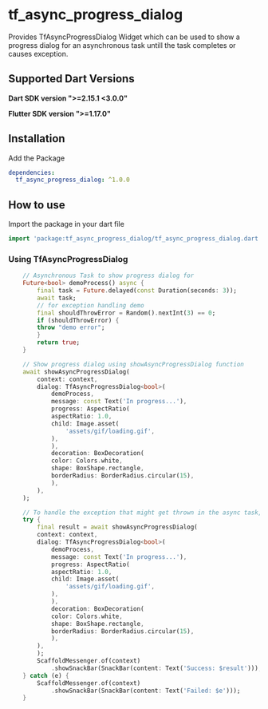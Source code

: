 # tf_async_progress_dialog

Provides TfAsyncProgressDialog Widget which can be used to show a progress dialog for an asynchronous task untill the task completes or causes exception.  

## Supported Dart Versions

**Dart SDK version ">=2.15.1 <3.0.0"**

**Flutter SDK version ">=1.17.0"**

## Installation

Add the Package

```yaml
dependencies:
  tf_async_progress_dialog: ^1.0.0
```

## How to use

Import the package in your dart file

```dart
import 'package:tf_async_progress_dialog/tf_async_progress_dialog.dart';
```

### **Using TfAsyncProgressDialog**

```dart
    // Asynchronous Task to show progress dialog for
    Future<bool> demoProcess() async {
        final task = Future.delayed(const Duration(seconds: 3));
        await task;
        // for exception handling demo
        final shouldThrowError = Random().nextInt(3) == 0;
        if (shouldThrowError) {
        throw "demo error";
        }
        return true;
    }

    // Show progress dialog using showAsyncProgressDialog function
    await showAsyncProgressDialog(
        context: context,
        dialog: TfAsyncProgressDialog<bool>(
            demoProcess,
            message: const Text('In progress...'),
            progress: AspectRatio(
            aspectRatio: 1.0,
            child: Image.asset(
                'assets/gif/loading.gif',
            ),
            ),
            decoration: BoxDecoration(
            color: Colors.white,
            shape: BoxShape.rectangle,
            borderRadius: BorderRadius.circular(15),
            ),
        ),
    );

    // To handle the exception that might get thrown in the async task, wrap around try...catch block
    try {
        final result = await showAsyncProgressDialog(
        context: context,
        dialog: TfAsyncProgressDialog<bool>(
            demoProcess,
            message: const Text('In progress...'),
            progress: AspectRatio(
            aspectRatio: 1.0,
            child: Image.asset(
                'assets/gif/loading.gif',
            ),
            ),
            decoration: BoxDecoration(
            color: Colors.white,
            shape: BoxShape.rectangle,
            borderRadius: BorderRadius.circular(15),
            ),
        ),
        );
        ScaffoldMessenger.of(context)
            .showSnackBar(SnackBar(content: Text('Success: $result')));
    } catch (e) {
        ScaffoldMessenger.of(context)
            .showSnackBar(SnackBar(content: Text('Failed: $e')));
    }
```
